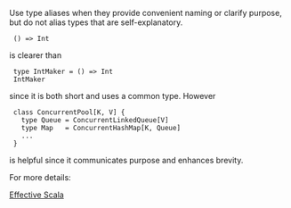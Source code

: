 Use type aliases when they provide convenient naming or clarify purpose, but do not alias types that are self-explanatory.

     () => Int

 is clearer than

     type IntMaker = () => Int
     IntMaker

 since it is both short and uses a common type. However

     class ConcurrentPool[K, V] {
       type Queue = ConcurrentLinkedQueue[V]
       type Map   = ConcurrentHashMap[K, Queue]
       ...
     }

 is helpful since it communicates purpose and enhances brevity.

 For more details:

 [Effective Scala](http://twitter.github.io/effectivescala/#Types%20and%20Generics-Type%20aliases)